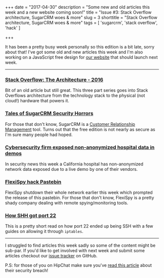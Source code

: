 +++
date = "2017-04-30"
description = "Some new and old articles this week and a new website coming soon!"
title = "Issue #3: Stack Overflow architecture, SugarCRM woes & more"
slug = 3
shorttitle = "Stack Overflow architecture, SugarCRM woes & more"
tags = [
  'sugarcrm',
  'stack overflow',
  'hack'
]

+++

It has been a pretty busy week personally so this edition is a bit late, sorry about that! I've got some old and new articles this week and I'm also working on a JavaScript free design for [our website](https://www.thisweekin.technology/) that should launch next week.

---

### [Stack Overflow: The Architecture - 2016](https://nickcraver.com/blog/2016/02/17/stack-overflow-the-architecture-2016-edition/)  
Bit of an old article but still great. This three part series goes into Stack Overflows architecture from the technology stack to the physical (not cloud!) hardware that powers it.

### [Tales of SugarCRM Security Horrors](http://karmainsecurity.com/tales-of-sugarcrm-security-horrors)  
For those that don't know, SugarCRM is a [Customer Relationship Management](https://en.wikipedia.org/wiki/Customer_relationship_management) tool. Turns out that the free edition is not nearly as secure as I'm sure many people had hoped.

### [Cybersecurity firm exposed non-anonymized hospital data in demos](https://www.scmagazine.com/security-firm-in-hot-water-after-exposing-hospital-data-in-demos/article/651757/)  
In security news this week a California hospital has non-anonymized network data exposed due to a live demo by one of their vendors.

### [FlexiSpy hack Pastebin](https://pastebin.com/9zbia1HB)  
FlexiSpy shutdown their whole network earlier this week which prompted the release of this pastebin. For those that don't know, FlexiSpy is a pretty shady company dealing with remote spying/monitoring tools.

### [How SHH got port 22](https://www.ssh.com/ssh/port)  
This is a pretty short read on how port 22 ended up being SSH with a few guides on allowing it through `iptables`.

---

I struggled to find articles this week sadly so some of the content might be sub-par. If you'd like to get involved with next week and submit some articles checkout our [issue tracker](https://github.com/jloh/thisweekintechnology/issues/) on GitHub.

P.S: for those of you on HipChat make sure you've [read this article](https://blog.hipchat.com/2017/04/24/hipchat-security-notice/) about their security breach!
